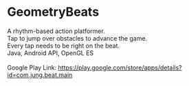 # GeometryBeats

A rhythm-based action platformer.<br />
Tap to jump over obstacles to advance the game.<br />
Every tap needs to be right on the beat.<br />
Java, Android API, OpenGL ES<br /><br />
Google Play Link: https://play.google.com/store/apps/details?id=com.jung.beat.main